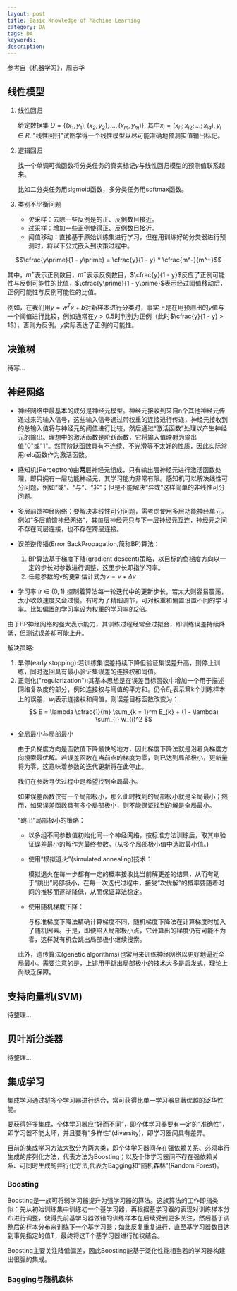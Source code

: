 ```yaml
---
layout: post
title: Basic Knowledge of Machine Learning
category: DA
tags: DA
keywords:
description:
---
```


参考自《机器学习》，周志华

## 线性模型

1. 线性回归

    给定数据集 $D = \lbrace(x_{1}, y_{1}), (x_{2}, y_{2}), ..., (x_{m}, y_{m})\rbrace$, 其中$x_{i} = (x_{i1}; x_{i2}; ...; x_{id}), y_{i} \in R$. "线性回归"试图学得一个线性模型以尽可能准确地预测实值输出标记。

2. 逻辑回归
   
    找一个单调可微函数将分类任务的真实标记$y$与线性回归模型的预测值联系起来。

    比如二分类任务用sigmoid函数，多分类任务用softmax函数。

3. 类别不平衡问题
   
   - 欠采样：去除一些反例是的正、反例数目接近。
   - 过采样：增加一些正例使得正、反例数目接近。
   - 阈值移动：直接基于原始训练集进行学习，但在用训练好的分类器进行预测时，将以下公式嵌入到决策过程中。

$$\cfrac{y\prime}{1 - y\prime} = \cfrac{y}{1 - y} * \cfrac{m^-}{m^+}$$

其中，$m^+$表示正例数目，$m^-$表示反例数目，$\cfrac{y}{1 - y}$反应了正例可能性与反例可能性的比值，$\cfrac{y\prime}{1 - y\prime}$表示经过阈值移动后，正例可能性与反例可能性的比值。

例如，在我们用$y = w^T x + b$对新样本进行分类时，事实上是在用预测出的$y$值与一个阈值进行比较，例如通常在$y > 0.5$时判别为正例（此时$\cfrac{y}{1 - y} > 1$），否则为反例。$y$实际表达了正例的可能性。


## 决策树
待写...



## 神经网络

- 神经网络中最基本的成分是神经元模型。神经元接收到来自n个其他神经元传递过来的输入信号，这些输入信号通过带权重的连接进行传递，神经元接收到的总输入值将与神经元的阈值进行比较，然后通过“激活函数”处理以产生神经元的输出。理想中的激活函数是阶跃函数，它将输入值映射为输出值"0"或"1"。然而阶跃函数具有不连续、不光滑等不太好的性质，因此实际常用relu函数作为激活函数。
  
- 感知机(Perceptron)由**两**层神经元组成，只有输出层神经元进行激活函数处理，即只拥有一层功能神经元，其学习能力非常有限。感知机可以解决线性可分问题，例如“或”、“与”、“非”；但是不能解决“异或”这样简单的非线性可分问题。

- 多层前馈神经网络：要解决非线性可分问题，需考虑使用多层功能神经单元。例如“多层前馈神经网络”，其每层神经元只与下一层神经元互连，神经元之间不存在同层连接，也不存在跨层连接。

- 误差逆传播(Error BackPropagation,简称BP)算法：
    
    1. BP算法基于梯度下降(gradient descent)策略，以目标的负梯度方向以一定的步长对参数进行调整，这里步长即指学习率。
    2. 任意参数的v的更新估计式为$v = v + \Delta v$
 
- 学习率 $lr \in (0, 1)$ 控制着算法每一轮迭代中的更新步长，若太大则容易震荡，太小收敛速度又会过慢。有时为了精细调节，可对权重和偏置设置不同的学习率。比如偏置的学习率设为权重的学习率的2倍。

由于BP神经网络的强大表示能力，其训练过程经常会过拟合，即训练误差持续降低，但测试误差却可能上升。

解决策略:

1. 早停(early stopping):若训练集误差持续下降但验证集误差升高，则停止训练，同时返回具有最小验证集误差的连接权和阈值。
2. 正则化("regularization"):其基本思想是在误差目标函数中增加一个用于描述网络复杂度的部分，例如连接权与阈值的平方和。仍令$E_{k}$表示第k个训练样本上的误差，$w_{i}$表示连接权和阈值，则误差目标函数改变为：
$$ E = \lambda \cfrac{1}{m} \sum_{k = 1}^m E_{k} + (1 - \lambda) \sum_{i} w_{i}^2 $$ 

- 全局最小与局部最小

    由于负梯度方向是函数值下降最快的地方，因此梯度下降法就是沿着负梯度方向搜索最优解。若误差函数在当前点的梯度为零，则已达到局部极小，更新量将为零，这意味着参数的迭代更新将在此停止。

    我们在参数寻优过程中是希望找到全局最小。

    如果误差函数仅有一个局部极小，那么此时找到的局部极小就是全局最小；然而，如果误差函数具有多个局部极小，则不能保证找到的解是全局最小。

    “跳出”局部极小的策略：
    - 以多组不同参数值初始化同一个神经网络，按标准方法训练后，取其中验证误差最小的解作为最终参数。(从多个局部极小值中选取最小值。)
  
    - 使用“模拟退火”(simulated annealing)技术：

        模拟退火在每一步都有一定的概率接收比当前解更差的结果，从而有助于“跳出”局部极小，在每一次迭代过程中，接受“次优解”的概率要随着时间的推移而逐渐降低，从而保证算法稳定。
    
    - 使用随机梯度下降：

        与标准梯度下降法精确计算梯度不同，随机梯度下降法在计算梯度时加入了随机因素。于是，即便陷入局部极小点，它计算出的梯度仍有可能不为零，这样就有机会跳出局部极小继续搜索。
    
    此外，遗传算法(genetic algorithms)也常用来训练神经网络以更好地逼近全局最小。需要注意的是，上述用于跳出局部极小的技术大多是启发式，理论上尚缺乏保障。

## 支持向量机(SVM)
待整理...


## 贝叶斯分类器
待整理...

## 集成学习

集成学习通过将多个学习器进行结合，常可获得比单一学习器显著优越的泛华性能。

要获得好多集成，个体学习器应“好而不同”，即个体学习器要有一定的“准确性”，即学习器不能太坏，并且要有“多样性”(diversity)，即学习器间具有差异。

目前的集成学习方法大致分为两大类，即个体学习器间存在强依赖关系、必须串行生成的序列化方法，代表方法为Boosting；以及个体学习器间不存在强依赖关系、可同时生成的并行化方法,代表为Bagging和“随机森林”(Random Forest)。

### Boosting

Boosting是一族可将弱学习器提升为强学习器的算法。这族算法的工作即指类似：先从初始训练集中训练初一个基学习器，再根据基学习器的表现对训练样本分布进行调整，使得先前基学习器做错的训练样本在后续受到更多关注，然后基于调整后的样本分布来训练下一个基学习器；如此反复重复进行，直至基学习器数目达到事先指定的值T，最终将这T个基学习器进行加权结合。

Boosting主要关注降低偏差，因此Boosting能基于泛化性能相当若的学习器构建出很强的集成。

### Bagging与随机森林




